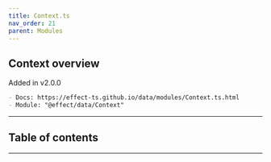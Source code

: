 ```yaml
---
title: Context.ts
nav_order: 21
parent: Modules
---
```


## Context overview

Added in v2.0.0

```md
- Docs: https://effect-ts.github.io/data/modules/Context.ts.html
- Module: "@effect/data/Context"
```

---

<h2 class="text-delta">Table of contents</h2>

---
